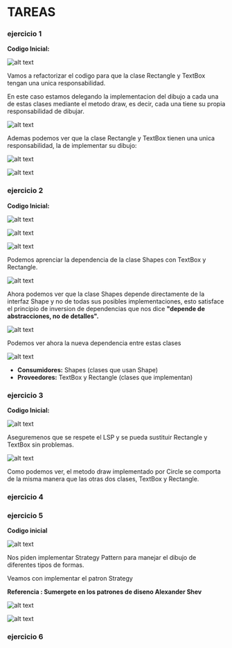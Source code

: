 # TAREAS

### ejercicio 1


**Codigo Inicial:**

![alt text](image-3.png)

Vamos a refactorizar el codigo para que la clase Rectangle y TextBox tengan una unica responsabilidad.

En este caso estamos delegando la implementacion del dibujo a cada una de estas clases mediante el metodo draw, es decir, cada una tiene su propia responsabilidad de dibujar.

![alt text](image-4.png)

Ademas podemos ver que la clase Rectangle y TextBox tienen una unica responsabilidad, la de implementar su dibujo:

![alt text](image-6.png)

![alt text](image-5.png)

### ejercicio 2


**Codigo Inicial:**

![alt text](image-17.png)

![alt text](image-21.png)

![alt text](image-20.png)

Podemos aprenciar la dependencia de la clase Shapes con TextBox y Rectangle.

![alt text](image-8.png)


Ahora podemos ver que la clase Shapes depende directamente de la interfaz Shape y no de todas sus posibles implementaciones, esto satisface el principio de inversion de dependencias que nos dice  **"depende de abstracciones, no de detalles".**

![alt text](image-9.png)

Podemos ver ahora la nueva dependencia entre estas clases

![alt text](image-13.png)

- **Consumidores:** Shapes (clases que usan Shape)
- **Proveedores:** TextBox y Rectangle (clases que implementan)

### ejercicio 3


**Codigo Inicial:**

![alt text](image-27.png)

Aseguremenos que se respete el LSP y se pueda sustituir Rectangle y TextBox sin problemas.

![alt text](image-26.png)

Como podemos ver, el metodo draw implementado por Circle se comporta de la misma manera que las otras dos clases, TextBox y Rectangle.

### ejercicio 4

### ejercicio 5

**Codigo inicial**

![alt text](image-9.png)

Nos piden implementar Strategy Pattern para manejar el dibujo de diferentes tipos de formas. 

Veamos con implementar el patron Strategy

**Referencia : Sumergete en los patrones de diseno Alexander Shev**

![alt text](image-30.png)

![alt text](image-29.png)

### ejercicio 6






